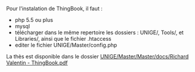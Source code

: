 Pour l'instalation de ThingBook, il faut :

- php 5.5 ou plus
- mysql
- télécharger dans le même repertoire les dossiers : UNIGE/, Tools/, et Libraries/, ainsi que le fichier .htaccess
- editer le fichier UNIGE/Master/config.php

La thès est disponible dans le dossier [UNIGE/Master/Master/docs/Richard Valentin - ThingBook.pdf](https://github.com/lifaon74/Web/blob/master/UNIGE/Master/docs/Richard%20Valentin%20-%20ThingBook.pdf)